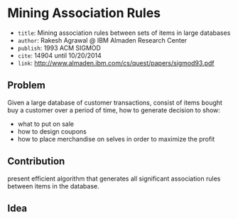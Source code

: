 # Mining Association Rules

* `title`: Mining association rules between sets of items in large databases
* `author`: Rakesh Agrawal @ IBM Almaden Research Center
* `publish`: 1993 ACM SIGMOD
* `cite`: 14904 until 10/20/2014
* `link`: http://www.almaden.ibm.com/cs/quest/papers/sigmod93.pdf

## Problem

Given a large database of customer transactions,
consist of items bought buy a customer over a period of time,
how to generate decision to show:

* what to put on sale
* how to design coupons
* how to place merchandise on selves in order to maximize the profit

## Contribution

present efficient algorithm that generates all significant association rules between items in the database.

## Idea

